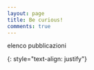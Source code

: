 ```yaml
---
layout: page
title: Be curious!
comments: true
---
```


elenco pubblicazioni

{: style="text-align: justify"}



